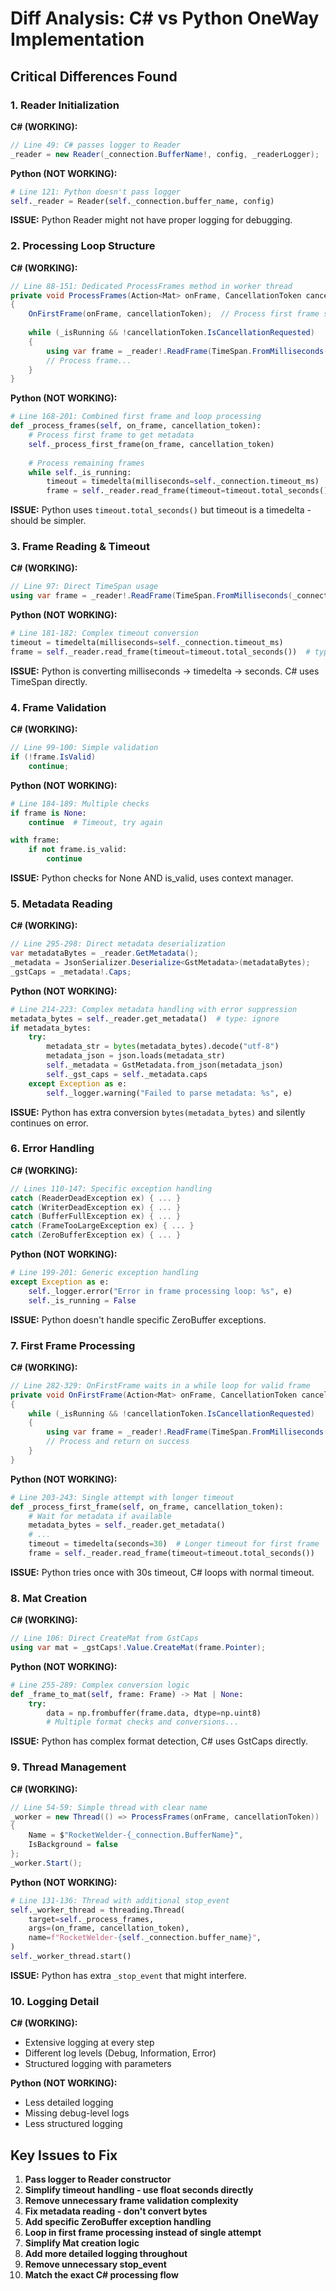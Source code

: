 # Diff Analysis: C# vs Python OneWay Implementation

## Critical Differences Found

### 1. **Reader Initialization**

**C# (WORKING):**
```csharp
// Line 49: C# passes logger to Reader
_reader = new Reader(_connection.BufferName!, config, _readerLogger);
```

**Python (NOT WORKING):**
```python
# Line 121: Python doesn't pass logger
self._reader = Reader(self._connection.buffer_name, config)
```

**ISSUE:** Python Reader might not have proper logging for debugging.

### 2. **Processing Loop Structure**

**C# (WORKING):**
```csharp
// Line 88-151: Dedicated ProcessFrames method in worker thread
private void ProcessFrames(Action<Mat> onFrame, CancellationToken cancellationToken)
{
    OnFirstFrame(onFrame, cancellationToken);  // Process first frame separately
    
    while (_isRunning && !cancellationToken.IsCancellationRequested)
    {
        using var frame = _reader!.ReadFrame(TimeSpan.FromMilliseconds(_connection.TimeoutMs));
        // Process frame...
    }
}
```

**Python (NOT WORKING):**
```python
# Line 168-201: Combined first frame and loop processing
def _process_frames(self, on_frame, cancellation_token):
    # Process first frame to get metadata
    self._process_first_frame(on_frame, cancellation_token)
    
    # Process remaining frames
    while self._is_running:
        timeout = timedelta(milliseconds=self._connection.timeout_ms)
        frame = self._reader.read_frame(timeout=timeout.total_seconds())
```

**ISSUE:** Python uses `timeout.total_seconds()` but timeout is a timedelta - should be simpler.

### 3. **Frame Reading & Timeout**

**C# (WORKING):**
```csharp
// Line 97: Direct TimeSpan usage
using var frame = _reader!.ReadFrame(TimeSpan.FromMilliseconds(_connection.TimeoutMs));
```

**Python (NOT WORKING):**
```python
# Line 181-182: Complex timeout conversion
timeout = timedelta(milliseconds=self._connection.timeout_ms)
frame = self._reader.read_frame(timeout=timeout.total_seconds())  # type: ignore
```

**ISSUE:** Python is converting milliseconds -> timedelta -> seconds. C# uses TimeSpan directly.

### 4. **Frame Validation**

**C# (WORKING):**
```csharp
// Line 99-100: Simple validation
if (!frame.IsValid)
    continue;
```

**Python (NOT WORKING):**
```python
# Line 184-189: Multiple checks
if frame is None:
    continue  # Timeout, try again

with frame:
    if not frame.is_valid:
        continue
```

**ISSUE:** Python checks for None AND is_valid, uses context manager.

### 5. **Metadata Reading**

**C# (WORKING):**
```csharp
// Line 295-298: Direct metadata deserialization
var metadataBytes = _reader.GetMetadata();
_metadata = JsonSerializer.Deserialize<GstMetadata>(metadataBytes);
_gstCaps = _metadata!.Caps;
```

**Python (NOT WORKING):**
```python
# Line 214-223: Complex metadata handling with error suppression
metadata_bytes = self._reader.get_metadata()  # type: ignore
if metadata_bytes:
    try:
        metadata_str = bytes(metadata_bytes).decode("utf-8")
        metadata_json = json.loads(metadata_str)
        self._metadata = GstMetadata.from_json(metadata_json)
        self._gst_caps = self._metadata.caps
    except Exception as e:
        self._logger.warning("Failed to parse metadata: %s", e)
```

**ISSUE:** Python has extra conversion `bytes(metadata_bytes)` and silently continues on error.

### 6. **Error Handling**

**C# (WORKING):**
```csharp
// Lines 110-147: Specific exception handling
catch (ReaderDeadException ex) { ... }
catch (WriterDeadException ex) { ... }
catch (BufferFullException ex) { ... }
catch (FrameTooLargeException ex) { ... }
catch (ZeroBufferException ex) { ... }
```

**Python (NOT WORKING):**
```python
# Line 199-201: Generic exception handling
except Exception as e:
    self._logger.error("Error in frame processing loop: %s", e)
    self._is_running = False
```

**ISSUE:** Python doesn't handle specific ZeroBuffer exceptions.

### 7. **First Frame Processing**

**C# (WORKING):**
```csharp
// Line 282-329: OnFirstFrame waits in a while loop for valid frame
private void OnFirstFrame(Action<Mat> onFrame, CancellationToken cancellationToken)
{
    while (_isRunning && !cancellationToken.IsCancellationRequested)
    {
        using var frame = _reader!.ReadFrame(TimeSpan.FromMilliseconds(_connection.TimeoutMs));
        // Process and return on success
    }
}
```

**Python (NOT WORKING):**
```python
# Line 203-243: Single attempt with longer timeout
def _process_first_frame(self, on_frame, cancellation_token):
    # Wait for metadata if available
    metadata_bytes = self._reader.get_metadata()
    # ...
    timeout = timedelta(seconds=30)  # Longer timeout for first frame
    frame = self._reader.read_frame(timeout=timeout.total_seconds())
```

**ISSUE:** Python tries once with 30s timeout, C# loops with normal timeout.

### 8. **Mat Creation**

**C# (WORKING):**
```csharp
// Line 106: Direct CreateMat from GstCaps
using var mat = _gstCaps!.Value.CreateMat(frame.Pointer);
```

**Python (NOT WORKING):**
```python
# Line 255-289: Complex conversion logic
def _frame_to_mat(self, frame: Frame) -> Mat | None:
    try:
        data = np.frombuffer(frame.data, dtype=np.uint8)
        # Multiple format checks and conversions...
```

**ISSUE:** Python has complex format detection, C# uses GstCaps directly.

### 9. **Thread Management**

**C# (WORKING):**
```csharp
// Line 54-59: Simple thread with clear name
_worker = new Thread(() => ProcessFrames(onFrame, cancellationToken))
{
    Name = $"RocketWelder-{_connection.BufferName}",
    IsBackground = false
};
_worker.Start();
```

**Python (NOT WORKING):**
```python
# Line 131-136: Thread with additional stop_event
self._worker_thread = threading.Thread(
    target=self._process_frames,
    args=(on_frame, cancellation_token),
    name=f"RocketWelder-{self._connection.buffer_name}",
)
self._worker_thread.start()
```

**ISSUE:** Python has extra `_stop_event` that might interfere.

### 10. **Logging Detail**

**C# (WORKING):**
- Extensive logging at every step
- Different log levels (Debug, Information, Error)
- Structured logging with parameters

**Python (NOT WORKING):**
- Less detailed logging
- Missing debug-level logs
- Less structured logging

## Key Issues to Fix

1. **Pass logger to Reader constructor**
2. **Simplify timeout handling - use float seconds directly**
3. **Remove unnecessary frame validation complexity**
4. **Fix metadata reading - don't convert bytes**
5. **Add specific ZeroBuffer exception handling**
6. **Loop in first frame processing instead of single attempt**
7. **Simplify Mat creation logic**
8. **Add more detailed logging throughout**
9. **Remove unnecessary stop_event**
10. **Match the exact C# processing flow**
